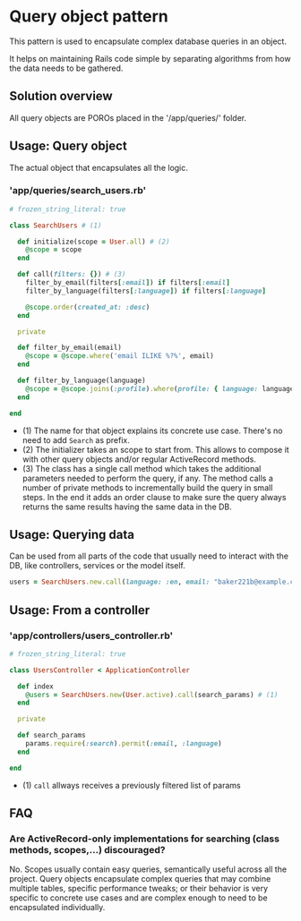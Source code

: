# Query object pattern

This pattern is used to encapsulate complex database queries in an object.

It helps on maintaining Rails code simple by separating algorithms from how the data needs to be gathered.

## Solution overview

All query objects are POROs placed in the '/app/queries/' folder.

## Usage: Query object

The actual object that encapsulates all the logic.

### 'app/queries/search_users.rb'

```ruby
# frozen_string_literal: true

class SearchUsers # (1)

  def initialize(scope = User.all) # (2)
    @scope = scope
  end

  def call(filters: {}) # (3)
    filter_by_email(filters[:email]) if filters[:email]
    filter_by_language(filters[:language]) if filters[:language]

    @scope.order(created_at: :desc)
  end

  private

  def filter_by_email(email)
    @scope = @scope.where('email ILIKE %?%', email)
  end

  def filter_by_language(language)
    @scope = @scope.joins(:profile).where(profile: { language: language })
  end

end
```

- (1) The name for that object explains its concrete use case. There's no need to add `Search` as prefix.
- (2) The initializer takes an scope to start from. This allows to compose it with other query objects and/or regular ActiveRecord methods.
- (3) The class has a single call method which takes the additional parameters needed to perform the query, if any. The method calls a number of private methods to incrementally build the query in small steps. In the end it adds an order clause to make sure the query always returns the same results having the same data in the DB.

## Usage: Querying data

Can be used from all parts of the code that usually need to interact with the DB, like controllers, services or the model itself.

```ruby
users = SearchUsers.new.call(language: :en, email: "baker221b@example.com")
```

## Usage: From a controller

### 'app/controllers/users_controller.rb'

```ruby
# frozen_string_literal: true

class UsersController < ApplicationController

  def index
    @users = SearchUsers.new(User.active).call(search_params) # (1)
  end

  private

  def search_params
    params.require(:search).permit(:email, :language)
  end

end
```

- (1) `call` allways receives a previously filtered list of params

## FAQ

### Are ActiveRecord-only implementations for searching (class methods, scopes,...) discouraged?

No. Scopes usually contain easy queries, semantically useful across all the project. Query objects encapsulate complex queries that may combine multiple tables, specific performance tweaks; or their behavior is very specific to concrete use cases and are complex enough to need to be encapsulated individually.
